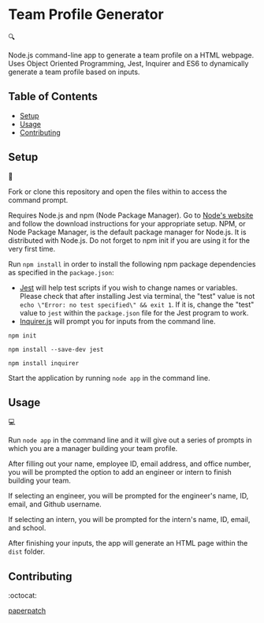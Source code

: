 # Team Profile Generator
:mag:

Node.js command-line app to generate a team profile on a HTML webpage. Uses Object Oriented Programming, Jest, Inquirer and ES6 to dynamically generate a team profile based on inputs.

## Table of Contents

* [Setup](#setup)
* [Usage](#usage)
* [Contributing](#contributing)

## Setup
:floppy_disk:

Fork or clone this repository and open the files within to access the command prompt.

Requires Node.js and npm (Node Package Manager). Go to [Node's website](https://nodejs.org/en/) and follow the download instructions for your appropriate setup. NPM, or Node Package Manager, is the default package manager for Node.js. It is distributed with Node.js. Do not forget to npm init if you are using it for the very first time.

Run `npm install` in order to install the following npm package dependencies as specified in the `package.json`:
- [Jest](https://jestjs.io/) will help test scripts if you wish to change names or variables. Please check that after installing Jest via terminal, the "test" value is not `echo \"Error: no test specified\" && exit 1`. If it is, change the "test" value to `jest` within the `package.json` file for the Jest program to work.
- [Inquirer.js](https://www.npmjs.com/package/inquirer) will prompt you for inputs from the command line.

`npm init`

`npm install --save-dev jest`

`npm install inquirer`

Start the application by running `node app` in the command line.

## Usage

:computer:

Run `node app` in the command line and it will give out a series of prompts in which you are a manager building your team profile.

After filling out your name, employee ID, email address, and office number, you will be prompted the option to add an engineer or intern to finish building your team.

If selecting an engineer, you will be prompted for the engineer's name, ID, email, and Github username.

If selecting an intern, you will be prompted for the intern's name, ID, email, and school.

After finishing your inputs, the app will generate an HTML page within the `dist` folder.



## Contributing

:octocat:

[paperpatch](https://github.com/paperpatch)